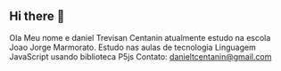 ## Hi there 👋

Ola Meu nome e daniel Trevisan Centanin atualmente estudo na escola Joao Jorge Marmorato.
Estudo nas aulas de tecnologia Linguagem JavaScript usando biblioteca P5js
Contato: danieltcentanin@gmail.com
